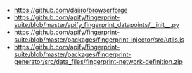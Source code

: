 - https://github.com/daijro/browserforge
- https://github.com/apify/fingerprint-suite/blob/master/apify_fingerprint_datapoints/__init__.py
- https://github.com/apify/fingerprint-suite/blob/master/packages/fingerprint-injector/src/utils.js
- https://github.com/apify/fingerprint-suite/blob/master/packages/fingerprint-generator/src/data_files/fingerprint-network-definition.zip
